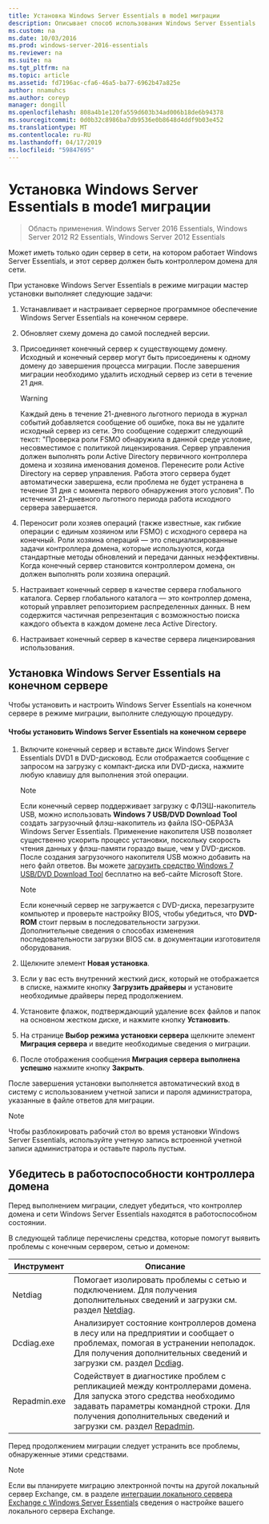```yaml
---
title: Установка Windows Server Essentials в mode1 миграции
description: Описывает способ использования Windows Server Essentials
ms.custom: na
ms.date: 10/03/2016
ms.prod: windows-server-2016-essentials
ms.reviewer: na
ms.suite: na
ms.tgt_pltfrm: na
ms.topic: article
ms.assetid: fd7196ac-cfa6-46a5-ba77-6962b47a825e
author: nnamuhcs
ms.author: coreyp
manager: dongill
ms.openlocfilehash: 808a4b1e120fa559d603b34ad006b18de6b94378
ms.sourcegitcommit: 0d0b32c8986ba7db9536e0b8648d4ddf9b03e452
ms.translationtype: MT
ms.contentlocale: ru-RU
ms.lasthandoff: 04/17/2019
ms.locfileid: "59847695"
---
```

# <a name="install-windows-server-essentials-in-migration-mode1"></a>Установка Windows Server Essentials в mode1 миграции

>Область применения. Windows Server 2016 Essentials, Windows Server 2012 R2 Essentials, Windows Server 2012 Essentials

Может иметь только один сервер в сети, на котором работает Windows Server Essentials, и этот сервер должен быть контроллером домена для сети.  
  
 При установке Windows Server Essentials в режиме миграции мастер установки выполняет следующие задачи:  
  
1.  Устанавливает и настраивает серверное программное обеспечение Windows Server Essentials на конечном сервере.  
  
2.  Обновляет схему домена до самой последней версии.  
  
3.  Присоединяет конечный сервер к существующему домену. Исходный и конечный сервер могут быть присоединены к одному домену до завершения процесса миграции. После завершения миграции необходимо удалить исходный сервер из сети в течение 21 дня.  
  
    > [!WARNING]
    >  Каждый день в течение 21-дневного льготного периода в журнал событий добавляется сообщение об ошибке, пока вы не удалите исходный сервер из сети. Это сообщение содержит следующий текст: "Проверка роли FSMO обнаружила в данной среде условие, несовместимое с политикой лицензирования. Сервер управления должен выполнять роли Active Directory первичного контроллера домена и хозяина именования доменов. Перенесите роли Active Directory на сервер управления. Работа этого сервера будет автоматически завершена, если проблема не будет устранена в течение 31 дня с момента первого обнаружения этого условия". По истечении 21-дневного льготного периода работа исходного сервера завершается.  
  
4.  Переносит роли хозяев операций (также известные, как гибкие операции с единым хозяином или FSMO) с исходного сервера на конечный. Роли хозяина операций — это специализированные задачи контроллера домена, которые используются, когда стандартные методы обновлений и передачи данных неэффективны. Когда конечный сервер становится контроллером домена, он должен выполнять роли хозяина операций.  
  
5.  Настраивает конечный сервер в качестве сервера глобального каталога. Сервер глобального каталога — это контроллер домена, который управляет репозиторием распределенных данных. В нем содержится частичная репрезентация с возможностью поиска каждого объекта в каждом домене леса Active Directory.  
  
6.  Настраивает конечный сервер в качестве сервера лицензирования использования.  
  
##  <a name="BKMK_Install"></a> Установка Windows Server Essentials на конечном сервере  
 Чтобы установить и настроить Windows Server Essentials на конечном сервере в режиме миграции, выполните следующую процедуру.  
  
#### <a name="to-install-windows-server-essentials-on-the-destination-server"></a>Чтобы установить Windows Server Essentials на конечном сервере  
  
1.  Включите конечный сервер и вставьте диск Windows Server Essentials DVD1 в DVD-дисковод. Если отображается сообщение с запросом на загрузку с компакт-диска или DVD-диска, нажмите любую клавишу для выполнения этой операции.  
  
    > [!NOTE]
    >  Если конечный сервер поддерживает загрузку с ФЛЭШ-накопитель USB, можно использовать **Windows 7 USB/DVD Download Tool** создать загрузочный флэш-накопитель из файла ISO-ОБРАЗА Windows Server Essentials. Применение накопителя USB позволяет существенно ускорить процесс установки, поскольку скорость чтения данных у флэш-памяти гораздо выше, чем у DVD-дисков. После создания загрузочного накопителя USB можно добавить на него файл ответов. Вы можете [загрузить средство Windows 7 USB/DVD Download Tool](https://go.microsoft.com/fwlink/p/?LinkId=248282) бесплатно на веб-сайте Microsoft Store.  
  
    > [!NOTE]
    >  Если конечный сервер не загружается с DVD-диска, перезагрузите компьютер и проверьте настройку BIOS, чтобы убедиться, что **DVD-ROM** стоит первым в последовательности загрузки. Дополнительные сведения о способах изменения последовательности загрузки BIOS см. в документации изготовителя оборудования.  
  
2.  Щелкните элемент **Новая установка**.  
  
3.  Если у вас есть внутренний жесткий диск, который не отображается в списке, нажмите кнопку **Загрузить драйверы** и установите необходимые драйверы перед продолжением.  
  
4.  Установите флажок, подтверждающий удаление всех файлов и папок на основном жестком диске, и нажмите кнопку **Установить**.  
  
5.  На странице **Выбор режима установки сервера** щелкните элемент **Миграция сервера** и введите необходимые сведения о миграции.  
  
6.  После отображения сообщения **Миграция сервера выполнена успешно** нажмите кнопку **Закрыть**.  
  
 После завершения установки выполняется автоматический вход в систему с использованием учетной записи и пароля администратора, указанные в файле ответов для миграции.  
  
> [!NOTE]
>  Чтобы разблокировать рабочий стол во время установки Windows Server Essentials, используйте учетную запись встроенной учетной записи администратора и оставьте пароль пустым.  
  
##  <a name="BKMK_VerifyTheHealthOfDC"></a> Убедитесь в работоспособности контроллера домена  
 Перед выполнением миграции, следует убедиться, что контроллер домена и сети Windows Server Essentials находятся в работоспособном состоянии.  
  
 В следующей таблице перечислены средства, которые помогут выявить проблемы с конечным сервером, сетью и доменом:  
  
|Инструмент|Описание|  
|----------|-----------------|  
|Netdiag|Помогает изолировать проблемы с сетью и подключением. Для получения дополнительных сведений и загрузки см. раздел [Netdiag](https://go.microsoft.com/fwlink/?LinkId=217388).|  
|Dcdiag.exe|Анализирует состояние контроллеров домена в лесу или на предприятии и сообщает о проблемах, помогая в устранении неполадок. Для получения дополнительных сведений и загрузки см. раздел [Dcdiag](https://go.microsoft.com/fwlink/?LinkId=217389).|  
|Repadmin.exe|Содействует в диагностике проблем с репликацией между контроллерами домена. Для запуска этого средства необходимо задавать параметры командной строки. Для получения дополнительных сведений и загрузки см. раздел [Repadmin](https://go.microsoft.com/fwlink/?LinkId=217387).|  
  
 Перед продолжением миграции следует устранить все проблемы, обнаруженные этими средствами.  
  
> [!NOTE]
>  Если вы планируете миграцию электронной почты на другой локальный сервер Exchange, см. в разделе [интеграции локального сервера Exchange с Windows Server Essentials](../manage/Integrate-an-On-Premises-Exchange-Server-with-Windows-Server-Essentials.md) сведения о настройке вашего локального сервера Exchange.

